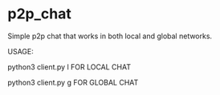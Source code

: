 # p2p_chat
Simple p2p chat that works in both local and global networks.

USAGE:

python3 client.py l FOR LOCAL CHAT

python3 client.py g FOR GLOBAL CHAT
